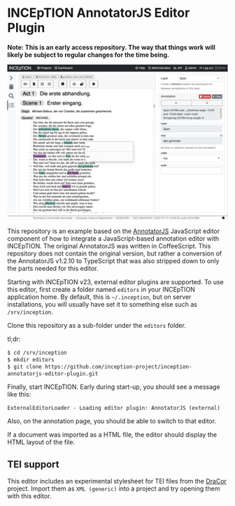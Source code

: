 # INCEpTION AnnotatorJS Editor Plugin

**Note: This is an early access repository. The way that things work will likely be subject to regular changes for the time being.** 

![Screenshot](screenshot.png)

This repository is an example based on the [AnnotatorJS](http://annotatorjs.org) JavaScript editor component of how to integrate a JavaScript-based annotation editor with INCEpTION. The original AnnotatorJS was written in CoffeeScript. This repository does not contain the original version, but
rather a conversion of the AnnotatorJS v1.2.10 to TypeScript that was also stripped down to only the parts needed for this editor.

Starting with INCEpTION v23, external editor plugins are supported. To use this editor, first create a folder named `editors` in your INCEpTION application home. By default, this is `~/.inception`, but on server installations, you will usually have set it to something else such as `/srv/inception`.

Clone this repository as a sub-folder under the `editors` folder.

tl;dr: 

```
$ cd /srv/inception
$ mkdir editors
$ git clone https://github.com/inception-project/inception-annotatorjs-editor-plugin.git
```

Finally, start INCEpTION. Early during start-up, you should see a message like this:

```
ExternalEditorLoader - Loading editor plugin: AnnotatorJS (external)
```

Also, on the annotation page, you should be able to switch to that editor.

If a document was imported as a HTML file, the editor should display the HTML layout of the file.

## TEI support

This editor includes an experimental stylesheet for TEI files from the [DraCor](https://dracor.org)
project. Import them as `XML (generic)` into a project and try opening them with this editor.